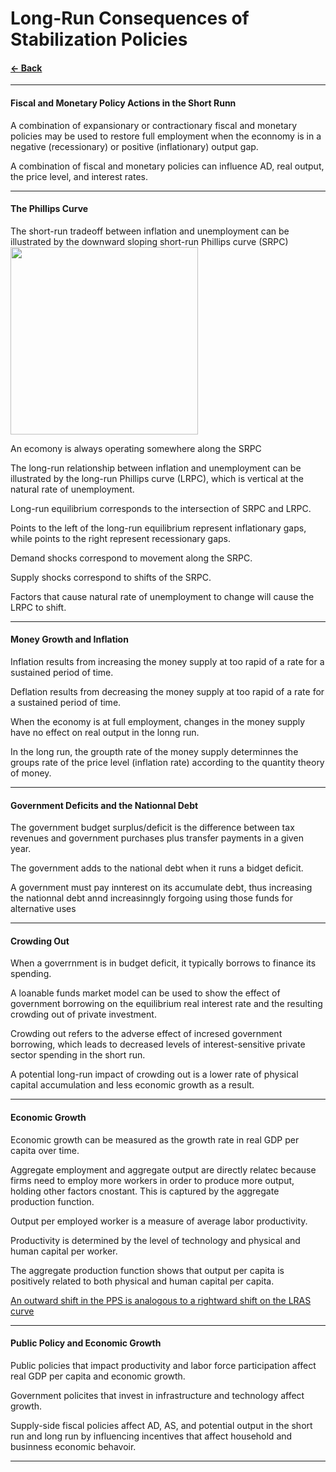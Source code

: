 # Long-Run Consequences of Stabilization Policies
#### [&larr; Back](README.md)

---
#### Fiscal and Monetary Policy Actions in the Short Runn
A combination of expansionary or contractionary fiscal and monetary policies may be used to restore full employment when the econnomy is in a negative (recessionary) or positive (inflationary) output gap.

A combination of fiscal and monetary policies can influence AD, real output, the price level, and interest rates.

---
#### The Phillips Curve
The short-run tradeoff between inflation and unemployment can be illustrated by the downward sloping short-run Phillips curve (SRPC)
<br><img src="https://www.reviewecon.com/wp-content/uploads/2018/05/Phillips_Curve-1024x770.jpg" width=300px>

An ecomony is always operating somewhere along the SRPC

The long-run relationship between inflation and unemployment can be illustrated by the long-run Phillips curve (LRPC), which is vertical at the natural rate of unemployment.

Long-run equilibrium corresponds to the intersection of SRPC and LRPC.

Points to the left of the long-run equilibrium represent inflationary gaps, while points to the right represent recessionary gaps.

Demand shocks correspond to movement along the SRPC.

Supply shocks correspond to shifts of the SRPC.

Factors that cause natural rate of unemployment to change will cause the LRPC to shift.

---
#### Money Growth and Inflation
Inflation results from increasing the money supply at too rapid of a rate for a sustained period of time.

Deflation results from decreasing the money supply at too rapid of a rate for a sustained period of time.

When the economy is at full employment, changes in the money supply have no effect on real output in the lonng run.

In the long run, the groupth rate of the money supply determinnes the groups rate of the price level (inflation rate) according to the quantity theory of money.

---
#### Government Deficits and the Nationnal Debt
The government budget surplus/deficit is the difference between tax revenues and government purchases plus transfer payments in a given year.

The government adds to the national debt when it runs a bidget deficit.

A government must pay innterest on its accumulate debt, thus increasing the nationnal debt annd increasinngly forgoing using those funds for alternative uses

---
#### Crowding Out
When a goverrnment is in budget deficit, it typically borrows to finance its spending.

A loanable funds market model can be used to show the effect of government borrowing on the equilibrium real interest rate and the resulting crowding out of private investment.

Crowding out refers to the adverse effect of incresed government borrowing, which leads to decreased levels of interest-sensitive private sector spending in the short run.

A potential long-run impact of crowding out is a lower rate of physical capital accumulation and less economic growth as a result.

---
#### Economic Growth
Economic growth can be measured as the growth rate in real GDP per capita over time.

Aggregate employment and aggregate output are directly relatec because firms need to employ more workers in order to produce more output, holding other factors cnostant. This is captured by the aggregate production function.

Output per employed worker is a measure of average labor productivity.

Productivity is determined by the level of technology and physical and human capital per worker.

The aggregate production function shows that output per capita is positively related to both physical and human capital per capita.

<u>An outward shift in the PPS is analogous to a rightward shift on the LRAS curve</u>

---
#### Public Policy and Economic Growth
Public policies that impact productivity and labor force participation affect real GDP per capita and economic growth.

Government policites that invest in infrastructure and technology affect growth.

Supply-side fiscal policies affect AD, AS, and potential output in the short run and long run by influencing incentives that affect household and businness economic behavoir.

---